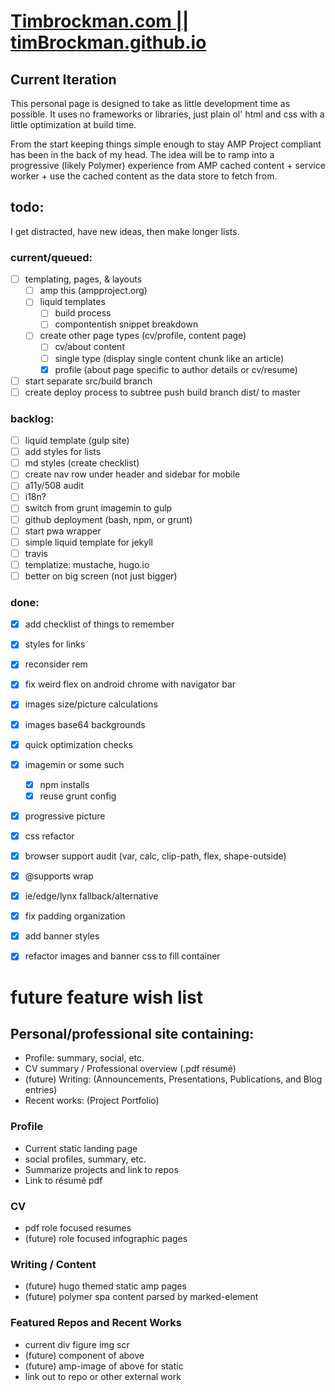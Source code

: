 # [Timbrockman.com || timBrockman.github.io](https://timbrockman.com)

## Current Iteration
  This personal page is designed to take as little development time as possible. It uses no frameworks or libraries, just plain ol' html and css with a little optimization at build time.

  From the start keeping things simple enough to stay AMP Project compliant has been in the back of my head. The idea will be to ramp into a progressive (likely Polymer) experience from AMP cached content + service worker + use the cached content as the data store to fetch from.


## todo:
I get distracted, have new ideas, then make longer lists.

### current/queued:

  - [ ] templating, pages, & layouts
    - [ ] amp this (ampproject.org)
    - [ ] liquid templates
      - [ ] build process
      - [ ] compontentish snippet breakdown
    - [ ] create other page types (cv/profile, content page)
      - [ ] cv/about content
      - [ ] single type (display single content chunk like an article)
      - [x] profile (about page specific to author details or cv/resume)
  - [ ] start separate src/build branch
  - [ ] create deploy process to subtree push build branch dist/ to master
 
### backlog:

  - [ ] liquid template (gulp site)
  - [ ] add styles for lists
  - [ ] md styles (create checklist)
  - [ ] create nav row under header and sidebar for mobile
  - [ ] a11y/508 audit
  - [ ] i18n?
  - [ ] switch from grunt imagemin to gulp
  - [ ] github deployment (bash, npm, or grunt)
  - [ ] start pwa wrapper
  - [ ] simple liquid template for jekyll
  - [ ] travis
  - [ ] templatize: mustache, hugo.io
  - [ ] better on big screen (not just bigger)

### done:

  - [x] add checklist of things to remember
  - [x] styles for links
  - [x] reconsider rem
  - [x] fix weird flex on android chrome with navigator bar
  - [x] images size/picture calculations
  - [x] images base64 backgrounds
  - [x] quick optimization checks
  - [x] imagemin or some such
    - [x] npm installs
    - [x] reuse grunt config
  - [x] progressive picture
  - [x] css refactor
  - [x] browser support audit (var, calc, clip-path, flex, shape-outside)
  - [x] @supports wrap
  - [x] ie/edge/lynx fallback/alternative
  - [x] fix padding organization
  - [x] add banner styles
  - [x] refactor images and banner css to fill container


# future feature wish list

## Personal/professional site containing:
  - Profile: summary, social, etc.
  - CV summary / Professional overview (.pdf résumé)
  - (future) Writing: (Announcements, Presentations, Publications, and Blog entries)
  - Recent works: (Project Portfolio)

### Profile
  - Current static landing page
  - social profiles, summary, etc.
  - Summarize projects and link to repos
  - Link to résumé pdf

### CV
  - pdf role focused resumes
  - (future) role focused infographic pages

### Writing / Content
  - (future) hugo themed static amp pages
  - (future) polymer spa content parsed by marked-element

### Featured Repos and Recent Works
  - current div figure img scr
  - (future) component of above
  - (future) amp-image of above for static
  - link out to repo or other external work
